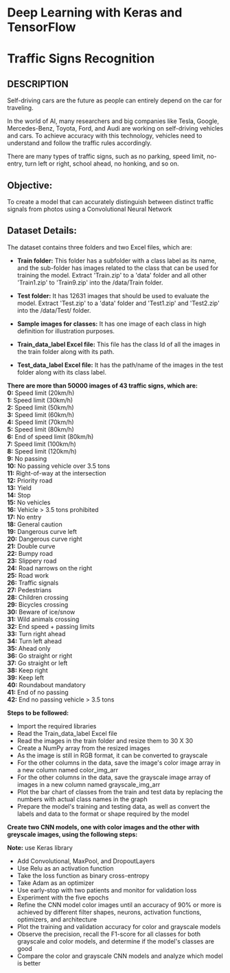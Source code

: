 # Deep Learning with Keras and TensorFlow
# Traffic Signs Recognition

## DESCRIPTION
Self-driving cars are the future as people can entirely depend on the car for traveling.

In the world of AI, many researchers and big companies like Tesla, Google, Mercedes-Benz, Toyota, Ford, and Audi are working on self-driving vehicles and cars. To achieve accuracy with this technology, vehicles need to understand and follow the traffic rules accordingly.

There are many types of traffic signs, such as no parking, speed limit, no-entry, turn left or right, school ahead, no honking, and so on.

## Objective: 
To create a model that can accurately distinguish between distinct traffic signals from photos using a Convolutional Neural Network

## Dataset Details: 
The dataset contains three folders and two Excel files, which are:

* **Train folder:** This folder has a subfolder with a class label as its name, and the sub-folder has images related to the class that can be used for training the model.
Extract 'Train.zip' to a 'data' folder and all other 'Train1.zip' to 'Train9.zip' into the /data/Train folder.

* **Test folder:** It has 12631 images that should be used to evaluate the model.
Extract 'Test.zip' to a 'data' folder and 'Test1.zip' and 'Test2.zip' into the /data/Test/ folder.

* **Sample images for classes:** It has one image of each class in high definition for illustration purposes.

* **Train_data_label Excel file:** This file has the class Id of all the images in the train folder along with its path.

* **Test_data_label Excel file:** It has the path/name of the images in the test folder along with its class label.

**There are more than 50000 images of 43 traffic signs, which are:**  
**0:** Speed limit (20km/h)  
**1:** Speed limit (30km/h)   
**2:** Speed limit (50km/h)   
**3:** Speed limit (60km/h)     
**4:** Speed limit (70km/h)   
**5:** Speed limit (80km/h)   
**6:** End of speed limit (80km/h)   
**7:** Speed limit (100km/h)   
**8:** Speed limit (120km/h)   
**9:** No passing   
**10:** No passing vehicle over 3.5 tons   
**11:** Right-of-way at the intersection   
**12:** Priority road   
**13:** Yield   
**14:** Stop   
**15:** No vehicles   
**16:** Vehicle > 3.5 tons prohibited   
**17:** No entry   
**18:** General caution   
**19:** Dangerous curve left   
**20:** Dangerous curve right   
**21:** Double curve   
**22:** Bumpy road   
**23:** Slippery road   
**24:** Road narrows on the right   
**25:** Road work   
**26:** Traffic signals   
**27:** Pedestrians   
**28:** Children crossing   
**29:** Bicycles crossing   
**30:** Beware of ice/snow  
**31:** Wild animals crossing   
**32:** End speed + passing limits   
**33:** Turn right ahead   
**34:** Turn left ahead   
**35:** Ahead only   
**36:** Go straight or right   
**37:** Go straight or left   
**38:** Keep right   
**39:** Keep left   
**40:** Roundabout mandatory   
**41:** End of no passing   
**42:** End no passing vehicle > 3.5 tons 

**Steps to be followed:** 
* Import the required libraries
* Read the Train_data_label Excel file
* Read the images in the train folder and resize them to 30 X 30
* Create a NumPy array from the resized images
* As the image is still in RGB format, it can be converted to grayscale
* For the other columns in the data, save the image's color image array in a new column named color_img_arr
* For the other columns in the data, save the grayscale image array of images in a new column named grayscale_img_arr
* Plot the bar chart of classes from the train and test data by replacing the numbers with actual class names in the graph
* Prepare the model's training and testing data, as well as convert the labels and data to the format or shape required by the model

**Create two CNN models, one with color images and the other with greyscale images, using the following steps:**   

**Note:** use Keras library
* Add Convolutional, MaxPool, and DropoutLayers
* Use Relu as an activation function
* Take the loss function as binary cross-entropy
* Take Adam as an optimizer
* Use early-stop with two patients and monitor for validation loss
* Experiment with the five epochs
* Refine the CNN model color images until an accuracy of 90% or more is achieved by different filter shapes, neurons, activation functions, optimizers, and architecture
* Plot the training and validation accuracy for color and grayscale models
* Observe the precision, recall the F1-score for all classes for both grayscale and color models, and determine if the model's classes are good 
* Compare the color and grayscale CNN models and analyze which model is better
